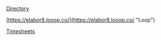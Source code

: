 [Directory](https://elabor8.bamboohr.com/anytime/directory.php "Work Directory")

[https://elabor8.looop.co/](https://elabor8.looop.co/ "Loop")

[Timesheets](https://login.xero.com/identity/user/login?ReturnUrl=%2Fidentity%2Fconnect%2Fauthorize%2Fcallback%3Fclient_id%3Dxero-workflowmax-web%26response_type%3Dcode%2520id_token%26scope%3Dopenid%2520profile%2520email%26redirect_uri%3Dhttps%253A%252F%252Fmy.workflowmax.com%252FAccess%252FLogon%252FCompleteIdentityLogin%26state%3DG5lypsLj7zueidcR0ZOzK8UX8w3GQp2u%26nonce%3Dqu%252BQ64wKbEgy2izKYaGFFpGf4%252FyPnf4L%26response_mode%3Dform_post "Timesheets")